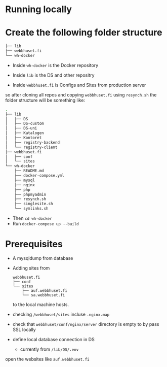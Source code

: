 # Running locally

# Create the following folder structure

```sh
├── lib
├── webbhuset.fi
└── wh-docker
```

- Inside `wh-docker` is the Docker repository

- Inside `lib` is the DS and other repositry

- Inside `webbhuset.fi` is Configs and Sites from production server

so after cloning all repos and copying `webbhuset.fi` using `resynch.sh` the folder structure will be something like:

```sh
.
├── lib
│   ├── DS
│   ├── DS-custom
│   ├── DS-uni
│   ├── Katalogen
│   ├── Kontoret
│   ├── registry-backend
│   └── registry-client
├── webbhuset.fi
│   ├── conf
│   └── sites
└── wh-docker
    ├── README.md
    ├── docker-compose.yml
    ├── mysql
    ├── nginx
    ├── php
    ├── phpmyadmin
    ├── resynch.sh
    ├── singlesite.sh
    └── symlinks.sh
```

- Then `cd wh-docker` 
- Run `docker-compose up --build`

# Prerequisites 
- A mysqldump from database
- Adding sites from 

    ```
    webbhuset.fi
    ├── conf
    └── sites
        ├── auf.webbhuset.fi
        └── sa.webbhuset.fi
    ```
    to the local machine hosts.
- checking `/webbhuset/sites` incluse `.nginx.map`

- check that `webbhuset/conf/nginx/server` directory is empty to by pass SSL locally

- define local database connection in DS
    - currently from `/lib/DS/.env`


open the websites like `auf.webbhuset.fi`